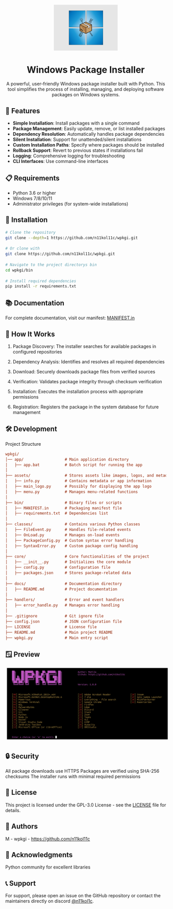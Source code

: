 <div align="center">
    <img src="images/wpkgi_logo.png" width="200">
    <h1>Windows Package Installer</h1>
</div>

<div align="center">
    <p>A powerful, user-friendly Windows package installer built with Python. This tool simplifies the process of installing, managing, and deploying software packages on Windows systems.</p>
</div>

## 🚀 Features

- **Simple Installation**: Install packages with a single command
- **Package Management**: Easily update, remove, or list installed packages
- **Dependency Resolution**: Automatically handles package dependencies
- **Silent Installation**: Support for unattended/silent installations
- **Custom Installation Paths**: Specify where packages should be installed
- **Rollback Support**: Revert to previous states if installations fail
- **Logging**: Comprehensive logging for troubleshooting
- **CLI Interfaces**: Use command-line interfaces

## 📋 Requirements

- Python 3.6 or higher
- Windows 7/8/10/11
- Administrator privileges (for system-wide installations)

## 🔧 Installation

```bash
# Clone the repository
git clone --depth=1 https://github.com/n11kol11c/wpkgi.git 

# Or clone with 
git clone https://github.com/n11kol11c/wpkgi.git 

# Navigate to the project directorys bin
cd wpkgi/bin

# Install required dependencies
pip install -r requirements.txt
```

## 📚 Documentation
For complete documentation, visit our manifest: [MANIFEST.in](bin/MANIFEST.in)

## 🔄 How It Works

1. Package Discovery: The installer searches for available packages in configured repositories

2. Dependency Analysis: Identifies and resolves all required dependencies

3. Download: Securely downloads package files from verified sources

4. Verification: Validates package integrity through checksum verification

5. Installation: Executes the installation process with appropriate permissions

6. Registration: Registers the package in the system database for future management

## 🛠️ Development

Project Structure

```ini
wpkgi/
│── app/                  # Main application directory
│   ├── app.bat           # Batch script for running the app
│
├── assets/               # Stores assets like images, logos, and metadata
│   ├── info.py           # Contains metadata or app information
│   ├── main_logo.py      # Possibly for displaying the app logo
│   ├── menu.py           # Manages menu-related functions
│
├── bin/                  # Binary files or scripts
│   ├── MANIFEST.in       # Packaging manifest file
│   ├── requirements.txt  # Dependencies list
│
├── classes/              # Contains various Python classes
│   ├── FileEvent.py      # Handles file-related events
│   ├── OnLoad.py         # Manages on-load events
│   ├── PackageConfig.py  # Custom syntax error handling
│   ├── SyntaxError.py    # Custom package config handling
│
├── core/                 # Core functionalities of the project
│   ├── __init__.py       # Initializes the core module
│   ├── config.py         # Configuration file
│   ├── packages.json     # Stores package-related data
│
├── docs/                 # Documentation directory
│   ├── README.md         # Project documentation
│
├── handlers/             # Error and event handlers
│   ├── error_handle.py   # Manages error handling
│
├── .gitignore            # Git ignore file
├── config.json           # JSON configuration file
├── LICENSE               # License file
├── README.md             # Main project README
├── wpkgi.py              # Main entry script
```

## 🪟 Preview
<div align="center">
    <img src="images/prev.png" alt="image" hspace="5" vspace="5">
</div>

## 🔒 Security
All package downloads use HTTPS
Packages are verified using SHA-256 checksums
The installer runs with minimal required permissions

## 📝 License
This project is licensed under the GPL-3.0 License - see the [LICENSE](LICENSE) file for details.

## 👥 Authors
M - wpkgi - https://github.com/n11kol11c

## 🙏 Acknowledgments
Python community for excellent libraries

## 📞 Support
For support, please open an issue on the GitHub repository or contact the maintainers directly on discord [@n11kol1c](https://discord.com).
